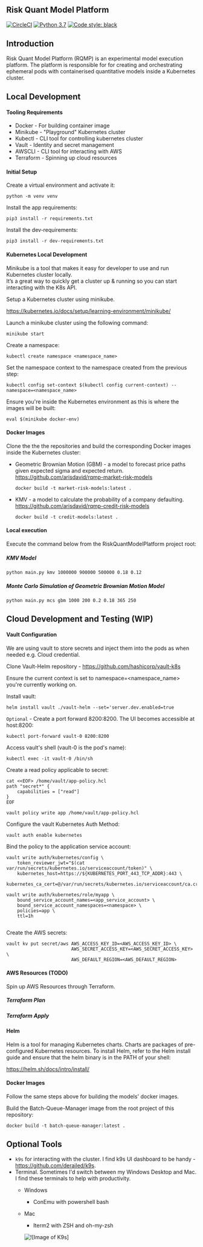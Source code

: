 ## Risk Quant Model Platform
[![CircleCI](https://circleci.com/gh/arisdavid/RiskQuantModelPlatform/tree/master.svg?style=shield&circle-token=4497d0b6994553429ad830631fbde0e5762aab67)](https://circleci.com/gh/arisdavid/RiskQuantModelPlatform/tree/master)
[![Python 3.7](https://img.shields.io/badge/python-3.7-blue.svg)](https://www.python.org/downloads/release/python-370/)
<a href="https://github.com/psf/black"><img alt="Code style: black" src="https://img.shields.io/badge/code%20style-black-000000.svg"></a>

## Introduction
Risk Quant Model Platform (RQMP) is an experimental model execution platform. 
The platform is responsible for for creating and orchestrating ephemeral pods with containerised quantitative models inside a Kubernetes cluster. 
 

## Local Development

#### Tooling Requirements

* Docker - For building container image
* Minikube - "Playground" Kubernetes cluster
* Kubectl - CLI tool for controlling kubernetes cluster
* Vault - Identity and secret management
* AWSCLI - CLI tool for interacting with AWS
* Terraform - Spinning up cloud resources


#### Initial Setup

Create a virtual environment and activate it:
```
python -m venv venv
```

Install the app requirements:
```
pip3 install -r requirements.txt
```

Install the dev-requirements:
```
pip3 install -r dev-requirements.txt
```

#### Kubernetes Local Development
Minikube is a tool that makes it easy for developer to use and run Kubernetes cluster locally.  
It’s a great way to quickly get a cluster up & running so you can start interacting with the K8s API.

Setup a Kubernetes cluster using minikube. 

https://kubernetes.io/docs/setup/learning-environment/minikube/

Launch a minikube cluster using the following command:
```
minikube start 
```

Create a namespace:
```
kubectl create namespace <namespace_name>
```

Set the namespace context to the namespace created from the previous step:
```
kubectl config set-context $(kubectl config current-context) --namespace=<namespace_name>
```

Ensure you're inside the Kubernetes environment as this is where the images will be built:
 
```
eval $(minikube docker-env)
```


#### Docker Images

Clone the the the repositories and build the corresponding Docker images inside the Kubernetes cluster:

* Geometric Brownian Motion (GBM) - a model to forecast price paths given expected sigma and expected return. https://github.com/arisdavid/rqmp-market-risk-models
  
    ```
    docker build -t market-risk-models:latest .
    ```
    
* KMV - a model to calculate the probability of a company defaulting. https://github.com/arisdavid/rqmp-credit-risk-models

    ```
    docker build -t credit-models:latest .
    ```


#### Local execution

Execute the command below from the RiskQuantModelPlatform project root:

##### KMV Model
```
python main.py kmv 1000000 900000 500000 0.18 0.12
```

##### Monte Carlo Simulation of Geometric Brownian Motion Model

```
python main.py mcs gbm 1000 200 0.2 0.18 365 250
```

## Cloud Development and Testing (WIP)

#### Vault Configuration

We are using vault to store secrets and inject them into the pods as when needed e.g. Cloud credential. 

Clone Vault-Helm repository - https://github.com/hashicorp/vault-k8s

Ensure the current context is set to namespace=<namespace_name> you're currently working on. 

Install vault:
```
helm install vault ./vault-helm --set='server.dev.enabled=true   
```

`Optional` - Create a port forward 8200:8200. The UI becomes accessible at host:8200:

```
kubectl port-forward vault-0 8200:8200 
```

Access vault's shell (vault-0 is the pod's name):
```
kubectl exec -it vault-0 /bin/sh
```

Create a read policy applicable to secret:
```
cat <<EOF> /home/vault/app-policy.hcl
path "secret*" {
    capabilities = ["read"]
}
EOF
```

```
vault policy write app /home/vault/app-policy.hcl
```


Configure the vault Kubernetes Auth Method:
```
vault auth enable kubernetes
```

Bind the policy to the application service account:

```
vault write auth/kubernetes/config \
    token_reviewer_jwt="$(cat var/run/secrets/kubernetes.io/serviceaccount/token)" \
    kubernetes_host=https://${KUBERNETES_PORT_443_TCP_ADDR}:443 \
    kubernetes_ca_cert=@/var/run/secrets/kubernetes.io/serviceaccount/ca.crt
```

```
vault write auth/kubernetes/role/myapp \
    bound_service_account_names=<app_service_account> \
    bound_service_account_namespaces=<namespace> \
    policies=app \
    ttl=1h
 
```

Create the AWS secrets: 
```
vault kv put secret/aws AWS_ACCESS_KEY_ID=<AWS_ACCESS_KEY_ID> \
                        AWS_SECRET_ACCESS_KEY=<AWS_SECRET_ACCESS_KEY> \
                        AWS_DEFAULT_REGION=<AWS_DEFAULT_REGION>
```


#### AWS Resources (TODO)

Spin up AWS Resources through Terraform.

##### Terraform Plan 
##### Terraform Apply

#### Helm 
Helm is a tool for managing Kubernetes charts. Charts are packages of pre-configured Kubernetes resources.
To install Helm, refer to the Helm install guide and ensure that the helm binary is in the PATH of your shell:

https://helm.sh/docs/intro/install/


#### Docker Images
Follow the same steps above for building the models' docker images. 

Build the Batch-Queue-Manager image from the root project of this repository:

```
docker build -t batch-queue-manager:latest .
```


## Optional Tools
* `k9s` for interacting with the cluster. I find k9s UI dashboard to be handy  - https://github.com/derailed/k9s. 
* Terminal. Sometimes I'd switch between my Windows Desktop and Mac. I find these terminals to help with productivity.
  * Windows
    * ConEmu with powershell bash
  * Mac
    * Iterm2 with ZSH and oh-my-zsh
    
    ![![Image of K9s]](https://i.imgur.com/0vp4nBV.gif)

